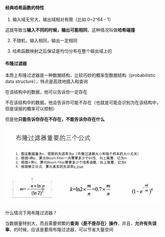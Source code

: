 #### 经典哈希函数的特性

1. 输入域无穷大，输出域相对有限（比如 0~2^64 - 1）

这就导致当**输入不同的时候，输出可能相同**，这种情况叫做**哈希碰撞**

2. 不随机，输入相同，输出一定相同

3. 哈希函数映射之后保证是均匀分布在整个输出域上的



#### 布隆过滤器

本质上布隆过滤器是一种数据结构，比较巧妙的概率型数据结构（probabilistic data structure），特点是高效地插入和查询

在该结构中的数据，他可以告诉你一定存在

不在该结构中的数据，他会告诉你可能不存在（也就是可能会识别为在该结构中，但是误报的概率可以控制）

但是他**只能告诉你存在不存在，不能告诉你存在什么**

![bloomFilter](https://github.com/2A2B-LANCER/frontend-interview/blob/main/%E7%AE%97%E6%B3%95/bloomFilter.png)



什么情况下用布隆过滤器？

当数据量特别大，而且需要频繁的**查询（是不是存在）操作**，并且，**允许有失误率**，的时候，应该是要用布隆过滤器，可以节省大量空间 

